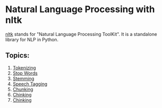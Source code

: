 # Natural Language Processing with nltk

<a href = "https://www.nltk.org">nltk</a> stands for "Natural Language Processing ToolKit".
It is a standalone library for NLP in Python.

## Topics:
1. <a href = "https://github.com/NotShrirang/nlp-with-nltk/blob/main/1_tokenizing_nltk.py">Tokenizing<a>
2. <a href = "https://github.com/NotShrirang/nlp-with-nltk/blob/main/2_stop_words_nltk.py">Stop Words<a>
3. <a href = "https://github.com/NotShrirang/nlp-with-nltk/blob/main/3_stemming_nltk.py">Stemming<a>
4. <a href = "https://github.com/NotShrirang/nlp-with-nltk/blob/main/4_speech_tagging_nltk.ipynb">Speech Tagging<a>
5. <a href = "https://github.com/NotShrirang/nlp-with-nltk/blob/main/5_chunking_nltk.ipynb">Chunking<a>
6. <a href = "https://github.com/NotShrirang/nlp-with-nltk/blob/main/6_chinking_nltk.ipynb">Chinking<a>
7. <a href = "https://github.com/NotShrirang/nlp-with-nltk/blob/main/7_named_entity_recognition.ipynb">Chinking<a>
